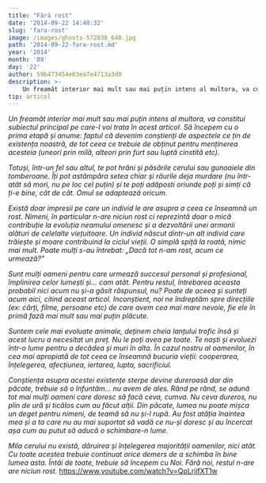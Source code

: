 ```yaml
---
title: "Fără rost"
date: '2014-09-22 14:40:32'
slug: 'fara-rost'
image: /images/ghosts-572038_640.jpg
path: '2014-09-22-fara-rost.md'
year: '2014'
month: '09'
day: '22'
author: 59b473454e63ea7e4713a3d0
description: >-
    Un freamăt interior mai mult sau mai puțin intens al multora, va constitui subiectul principal pe care-l voi trata în acest articol.  Să începem cu o prima etapă și anume  faptul că devenim conștienți
tip: articol
---
```

<div class="kg-card-markdown"><p><em>Un freamăt interior mai mult sau mai puțin intens al multora, va constitui subiectul principal pe care-l voi trata în acest articol.</em> <em> Să începem cu o prima etapă și anume: faptul că devenim conștienți de aspectele ce țin de existența noastră, de tot ceea ce trebuie de obținut pentru menținerea acesteia (uneori prin milă, alteori prin furt sau luptă cinstită etc).</em></p>
<p><em>Totuși, într-un fel sau altul, te pot hrăni și păsările cerului sau gunoaiele din tomberoane. Îți pot astâmpăra setea chiar și râurile deja murdare (nu într-atât să mori, nu pe loc cel puțin) și te poți adăposti oriunde poți și simți că ți-e bine, cât de cât. Omul se adaptează oricum.</em></p>
<p><em>Există doar impresii pe care un individ le are asupra a ceea ce înseamnă un rost. Nimeni, în particular n-are niciun rost ci reprezintă doar o mică contribuție la evoluția neamului omenesc și a dezvoltării unei armonii alături de celelalte viețuitoare. </em> <em>Un individ născut dintr-un alt individ care trăiește și moare contribuind la ciclul vieții. O simplă spiță la roată, nimic mai mult.</em> <em>Poate mulți s-au întrebat: „Dacă tot n-am rost, acum ce urmează?” </em></p>
<p><em>Sunt mulți oameni pentru care urmează succesul personal și profesional, împlinirea celor lumești și... cam atât. Pentru restul, întrebarea aceasta probabil nici acum nu și-a găsit răspunsul, nu? Poate de aceea și sunteți acum aici, citind aceast articol. </em> <em>Inconștient, noi ne îndreptăm spre direcțiile (ex: cărți, filme, persoane etc) de care avem cea mai mare nevoie, fie ele în primă fază mai mult sau mai puțin plăcute.</em></p>
<p><em>Suntem cele mai evoluate animale, deținem cheia lanțului trofic însă și acest lucru a necesitat un preț. Nu le poți avea pe toate.</em> <em> Te naști și evoluezi într-o lume pentru a decădea și muri în alta. În cazul nostru al oamenilor, în cea mai apropiată de tot ceea ce înseamnă bucuria vieții: cooperarea, înțelegerea, afecțiunea, iertarea, lupta, sacrificiul. </em></p>
<p><em>Conștiența asupra acestei existențe sterpe devine dureroasă dar din păcate, trebuie să o înfuntăm... nu avem de ales.</em> <em>Rând pe rând, se adună tot mai mulți oameni care doresc să facă ceva, cumva. Nu ceva dureros, nu plin de ură și ticălos cum au făcut alții. Din păcate, lumea nu poate mișca un deget pentru nimeni, de teamă să nu și-l rupă. </em> <em>Au fost atâția înaintea mea și a ta care nu au mai suportat să vadă ce nu-și doresc și au încercat așa cum au putut să aducă o schimbare-n lume.</em></p>
<p><em>Mila cerului nu există, dăruirea și înțelegerea majorității oamenilor, nici atât. Cu toate acestea trebuie continuat orice demers de a schimba în bine lumea asta. Întâi de toate, trebuie să începem cu Noi. </em> <em>Fără noi, restul n-are are niciun rost.</em>   <a href="https://www.youtube.com/watch?v=QpLrjifXT1w"> https://www.youtube.com/watch?v=QpLrjifXT1w</a></p>
<p> </p>
</div>
    